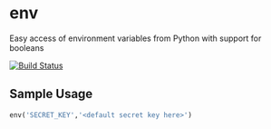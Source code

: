 # env
Easy access of environment variables from Python with support for booleans

[![Build Status](https://travis-ci.org/bjinwright/envs.svg?branch=master)](https://travis-ci.org/bjinwright/envs)

## Sample Usage

```python
env('SECRET_KEY','<default secret key here>')
```
